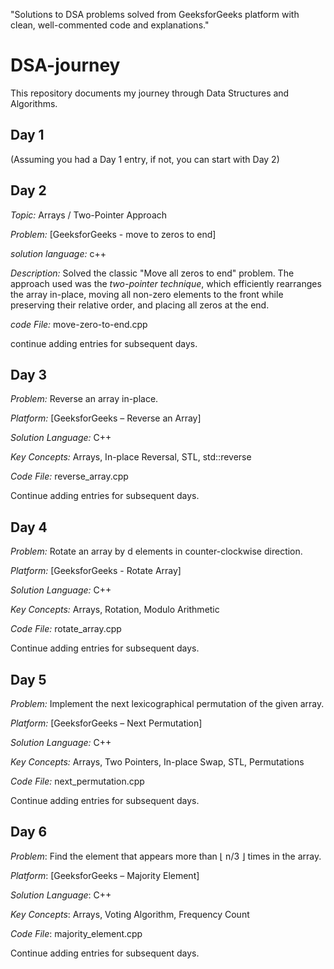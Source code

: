"Solutions to DSA problems solved from GeeksforGeeks platform with clean, well-commented code and explanations."
# DSA-journey

This repository documents my journey through Data Structures and Algorithms.

## Day 1

(Assuming you had a Day 1 entry, if not, you can start with Day 2)

## Day 2

*Topic:* Arrays / Two-Pointer Approach

*Problem:* [GeeksforGeeks - move to zeros to end]

*solution language:* c++

*Description:* Solved the classic "Move all zeros to end" problem. The approach used was the *two-pointer technique*, which efficiently rearranges the array in-place, moving all non-zero elements to the front while preserving their relative order, and placing all zeros at the end.

*code File:* move-zero-to-end.cpp

continue adding entries for subsequent days. 

## Day 3  

*Problem:* Reverse an array in-place.

*Platform:* [GeeksforGeeks – Reverse an Array]

*Solution Language:* C++

*Key Concepts:* Arrays, In-place Reversal, STL, std::reverse

*Code File:* reverse_array.cpp

Continue adding entries for subsequent days.

## Day 4 

*Problem:* Rotate an array by d elements in counter-clockwise direction.

*Platform:* [GeeksforGeeks - Rotate Array]

*Solution Language:* C++

*Key Concepts:* Arrays, Rotation, Modulo Arithmetic

*Code File:* rotate_array.cpp

Continue adding entries for subsequent days.

## Day 5

*Problem:* Implement the next lexicographical permutation of the given array.

*Platform:* [GeeksforGeeks – Next Permutation]

*Solution Language:* C++

*Key Concepts:* Arrays, Two Pointers, In-place Swap, STL, Permutations

*Code File:* next_permutation.cpp

Continue adding entries for subsequent days.

## Day 6

*Problem*: Find the element that appears more than ⌊ n/3 ⌋ times in the array.

*Platform*: [GeeksforGeeks – Majority Element]

*Solution Language*: C++

*Key Concepts*: Arrays, Voting Algorithm, Frequency Count

*Code File*: majority_element.cpp

Continue adding entries for subsequent days.
